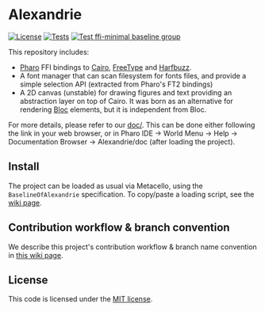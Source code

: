 # Alexandrie

[![License](https://img.shields.io/github/license/pharo-graphics/Alexandrie.svg)](./LICENSE)
[![Tests](https://github.com/pharo-graphics/Alexandrie/actions/workflows/test.yml/badge.svg)](https://github.com/pharo-graphics/Alexandrie/actions/workflows/test.yml)
[![Test ffi-minimal baseline group](https://github.com/pharo-graphics/Alexandrie/actions/workflows/test.ffi-minimal.yml/badge.svg)](https://github.com/pharo-graphics/Alexandrie/actions/workflows/test.ffi-minimal.yml)

This repository includes:
- [Pharo](https://pharo.org/) FFI bindings to [Cairo](https://www.cairographics.org), [FreeType](https://freetype.org/) and [Harfbuzz](https://harfbuzz.github.io/).
- A font manager that can scan filesystem for fonts files, and provide a simple selection API (extracted from Pharo's FT2 bindings)
- A 2D canvas (unstable) for drawing figures and text providing an abstraction layer on top of Cairo. It was born as an alternative for rendering [Bloc](https://github.com/pharo-graphics/Bloc) elements, but it is independent from Bloc.

For more details, please refer to our [doc/](doc/). This can be done either following the link in your web browser, or in Pharo IDE -> World Menu -> Help -> Documentation Browser -> Alexandrie/doc (after loading the project).

## Install

The project can be loaded as usual via Metacello, using the `BaselineOfAlexandrie` specification. To copy/paste a loading script, see the [wiki page](../../wiki).

## Contribution workflow & branch convention

We describe this project's contribution workflow & branch name convention in [this wiki page](../../wiki/Branches-and-versions).

## License

This code is licensed under the [MIT license](./LICENSE).
